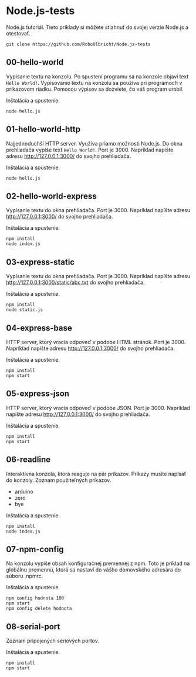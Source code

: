 # Node.js-tests
Node.js tutoriál. Tieto príklady si môžete stiahnuť do svojej verzie Node.js a otestovať.

```
git clone https://github.com/RoboUlbricht/Node.js-tests
```

## 00-hello-world
Vypísanie textu na konzolu. Po spustení programu sa na konzole objaví text `Hello World!`. Vypisovanie textu na konzolu sa používa pri programoch v príkazovom riadku. Pomocou výpisov sa dozviete, čo váš program urobil.

Inštalácia a spustenie.
```
node hello.js
```

## 01-hello-world-http
Najjednoduchší HTTP server. Využíva priamo možnosti Node.js. Do okna prehliadača vypíše text `Hello World!`. Port je 3000. Napríklad napíšte adresu http://127.0.0.1:3000/ do svojho prehliadača.

Inštalácia a spustenie.
```
node hello.js
```

## 02-hello-world-express
Vypísanie textu do okna prehliadača. Port je 3000. Napríklad napíšte adresu http://127.0.0.1:3000/ do svojho prehliadača.

Inštalácia a spustenie.
```
npm install
node index.js
```

## 03-express-static
Vypísanie textu do okna prehliadača. Port je 3000. Napríklad napíšte adresu http://127.0.0.1:3000/static/abc.txt do svojho prehliadača.

Inštalácia a spustenie.
```
npm install
node static.js
```

## 04-express-base
HTTP server, ktorý vracia odpoveď v podobe HTML stránok. Port je 3000. Napríklad napíšte adresu http://127.0.0.1:3000/ do svojho prehliadača.

Inštalácia a spustenie.
```
npm install
npm start
```

## 05-express-json
HTTP server, ktorý vracia odpoveď v podobe JSON. Port je 3000. Napríklad napíšte adresu http://127.0.0.1:3000/ do svojho prehliadača.

Inštalácia a spustenie.
```
npm install
npm start
```

## 06-readline
Interaktívna konzola, ktorá reaguje na pár príkazov. Príkazy musíte napísať do konzoly. Zoznam použiteľných príkazov.
- arduino
- zero
- bye

Inštalácia a spustenie.
```
npm install
node index.js
```

## 07-npm-config
Na konzolu vypíše obsah konfiguračnej premennej z npm. Toto je príklad na globálnu premennú, ktorá sa nastaví do vášho domovského adresára do súboru .npmrc.
                         
Inštalácia a spustenie.
```
npm config hodnota 100
npm start
npm config delete hodnota
```

## 08-serial-port
Zoznam pripojených sériových portov.

Inštalácia a spustenie.
```
npm install
npm start
```
